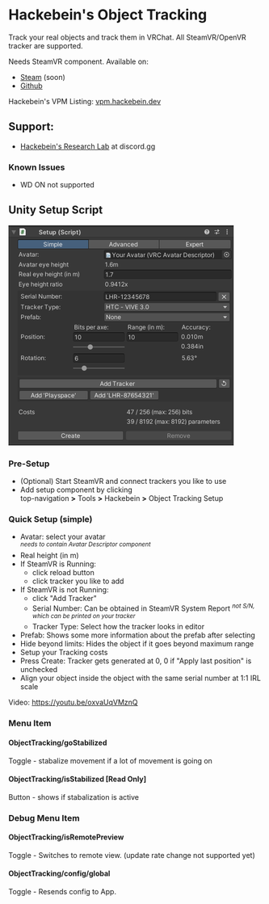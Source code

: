 # Hackebein's Object Tracking
Track your real objects and track them in VRChat. All SteamVR/OpenVR tracker are supported.

Needs SteamVR component. Available on:
* [Steam](https://store.steampowered.com/app/3140770) (soon)
* [Github](https://github.com/Hackebein/Object-Tracking-App/releases)

Hackebein's VPM Listing: [vpm.hackebein.dev](https://vpm.hackebein.dev)

## Support:
* [Hackebein's Research Lab](https://discord.gg/AqCwGqqQmW) at discord.gg

### Known Issues
* WD ON not supported

## Unity Setup Script
![Unity Setup Script](Docs/setup_script.png)

### Pre-Setup
* (Optional) Start SteamVR and connect trackers you like to use
* Add setup component by clicking<br>
  top-navigation **>** Tools **>** Hackebein **>** Object Tracking Setup

### Quick Setup (simple)
* Avatar: select your avatar<br>
  <sup>_needs to contain Avatar Descriptor component_</sup>
* Real height (in m)
* If SteamVR is Running:
  * click reload button
  * click tracker you like to add
* If SteamVR is not Running:
  * click "Add Tracker"
  * Serial Number: Can be obtained in SteamVR System Report
    <sup>_not S/N, which can be printed on your tracker_</sup>
  * Tracker Type: Select how the tracker looks in editor
* Prefab: Shows some more information about the prefab after selecting
* Hide beyond limits: Hides the object if it goes beyond maximum range
* Setup your Tracking costs
* Press Create: Tracker gets generated at 0, 0 if "Apply last position" is unchecked
* Align your object inside the object with the same serial number at 1:1 IRL scale

Video: https://youtu.be/oxvaUqVMznQ

### Menu Item
#### ObjectTracking/goStabilized
Toggle - stabalize movement if a lot of movement is going on

#### ObjectTracking/isStabilized [Read Only]
Button - shows if stabalization is active

### Debug Menu Item
#### ObjectTracking/isRemotePreview
Toggle - Switches to remote view. (update rate change not supported yet)

#### ObjectTracking/config/global
Toggle - Resends config to App.
